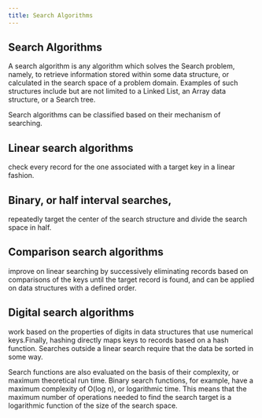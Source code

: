 ```yaml
---
title: Search Algorithms
---
```

## Search Algorithms

A search algorithm is any algorithm which solves the Search problem, namely, to retrieve information stored within some data structure, or calculated in the search space of a problem domain. Examples of such structures include but are not limited to a Linked List, an Array data structure, or a Search tree. 

Search algorithms can be classified based on their mechanism of searching. 

## Linear search algorithms
check every record for the one associated with a target key in a linear fashion.

## Binary, or half interval searches, 
repeatedly target the center of the search structure and divide the search space in half. 

## Comparison search algorithms
improve on linear searching by successively eliminating records based on comparisons of the keys until the target record is found, and can be applied on data structures with a defined order.

## Digital search algorithms
work based on the properties of digits in data structures that use numerical keys.Finally, hashing directly maps keys to records based on a hash function. Searches outside a linear search require that the data be sorted in some way.

Search functions are also evaluated on the basis of their complexity, or maximum theoretical run time. Binary search functions, for example, have a maximum complexity of O(log n), or logarithmic time. This means that the maximum number of operations needed to find the search target is a logarithmic function of the size of the search space.
